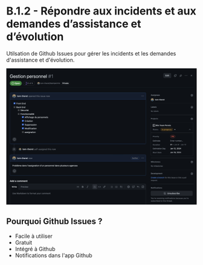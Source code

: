 # **B.1.2** - Répondre aux incidents et aux demandes d’assistance et d’évolution

Utilsation de Github Issues pour gérer les incidents et les demandes d'assistance et d'évolution.

![Github Issues](/assets/img/st2/21.png)

## **Pourquoi Github Issues ?**

- Facile à utiliser
- Gratuit
- Intégré à Github
- Notifications dans l'app Github